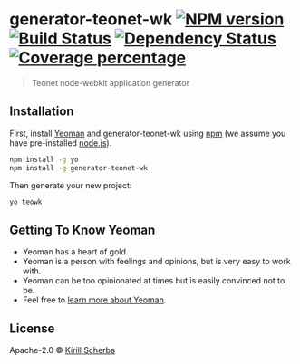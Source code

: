 # generator-teonet-wk [![NPM version][npm-image]][npm-url] [![Build Status][travis-image]][travis-url] [![Dependency Status][daviddm-image]][daviddm-url] [![Coverage percentage][coveralls-image]][coveralls-url]
> Teonet node-webkit application generator

## Installation

First, install [Yeoman](http://yeoman.io) and generator-teonet-wk using [npm](https://www.npmjs.com/) (we assume you have pre-installed [node.js](https://nodejs.org/)).

```bash
npm install -g yo
npm install -g generator-teonet-wk
```

Then generate your new project:

```bash
yo teowk
```

## Getting To Know Yeoman

 * Yeoman has a heart of gold.
 * Yeoman is a person with feelings and opinions, but is very easy to work with.
 * Yeoman can be too opinionated at times but is easily convinced not to be.
 * Feel free to [learn more about Yeoman](http://yeoman.io/).

## License

Apache-2.0 © [Kirill Scherba](https://gitlab.ksproject.org)


[npm-image]: https://badge.fury.io/js/generator-teonet-wk.svg
[npm-url]: https://npmjs.org/package/generator-teonet-wk
[travis-image]: https://travis-ci.org//generator-teonet-wk.svg?branch=master
[travis-url]: https://travis-ci.org//generator-teonet-wk
[daviddm-image]: https://david-dm.org//generator-teonet-wk.svg?theme=shields.io
[daviddm-url]: https://david-dm.org//generator-teonet-wk
[coveralls-image]: https://coveralls.io/repos//generator-teonet-wk/badge.svg
[coveralls-url]: https://coveralls.io/r//generator-teonet-wk

